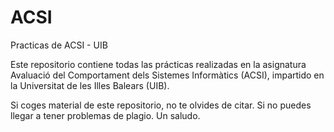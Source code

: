 # ACSI
Practicas de ACSI - UIB

Este repositorio contiene todas las prácticas realizadas en la asignatura Avaluació del Comportament dels Sistemes Informàtics (ACSI), impartido en la Universitat de les Illes Balears (UIB). 

Si coges material de este repositorio, no te olvides de citar. Si no puedes llegar a tener problemas de plagio. Un saludo.
